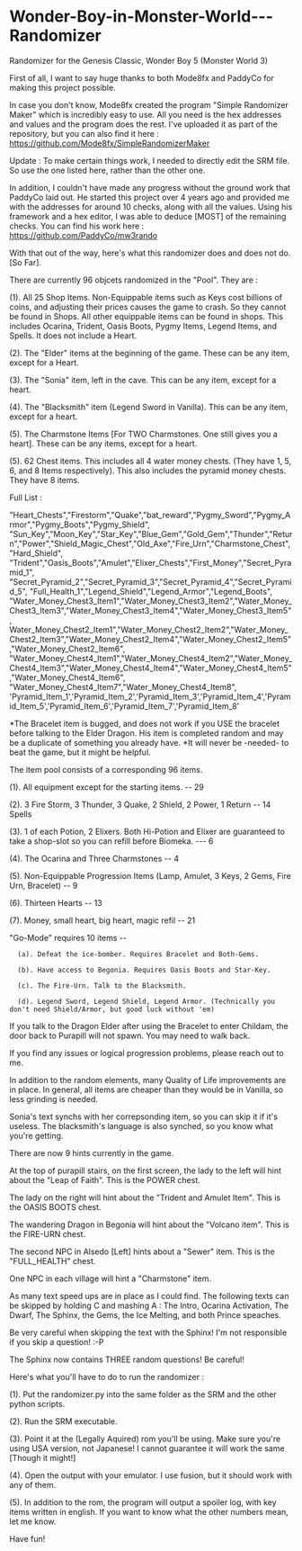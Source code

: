 # Wonder-Boy-in-Monster-World---Randomizer
Randomizer for the Genesis Classic, Wonder Boy 5 (Monster World 3)

First of all, I want to say huge thanks to both Mode8fx and PaddyCo for making this project possible.

In case you don't know, Mode8fx created the program "Simple Randomizer Maker" which is incredibly easy to use. All you need is the hex addresses and values and the program does the rest.
I've uploaded it as part of the repository, but you can also find it here : https://github.com/Mode8fx/SimpleRandomizerMaker

Update : To make certain things work, I needed to directly edit the SRM file. So use the one listed here, rather than the other one. 


In addition, I couldn't have made any progress without the ground work that PaddyCo laid out. He started this project over 4 years ago and provided me with the addresses for around 10 checks, along with all the values.
Using his framework and a hex editor, I was able to deduce [MOST] of the remaining checks.
You can find his work here : https://github.com/PaddyCo/mw3rando


With that out of the way, here's what this randomizer does and does not do. [So Far].

There are currently 96 objcets randomized in the "Pool". They are :

(1). All 25 Shop Items. Non-Equippable items such as Keys cost billions of coins, and adjusting their prices causes the game to crash. So they cannot be found in Shops. All other equippable items can be found in shops. This includes Ocarina, Trident, Oasis Boots, Pygmy Items, Legend Items, and Spells. It does not include a Heart.

(2). The "Elder" items at the beginning of the game. These can be any item, except for a Heart.

(3). The "Sonia" item, left in the cave. This can be any item, except for a heart.

(4). The "Blacksmith" item (Legend Sword in Vanilla). This can be any item, except for a heart. 

(5). The Charmstone Items [For TWO Charmstones. One still gives you a heart]. These can be any items, except for a heart.

(5). 62 Chest items. This includes all 4 water money chests. (They have 1, 5, 6, and 8 Items respectively). This also includes the pyramid money chests. They have 8 items. 

Full List :

"Heart_Chests","Firestorm","Quake","bat_reward","Pygmy_Sword","Pygmy_Armor","Pygmy_Boots","Pygmy_Shield",                                        "Sun_Key","Moon_Key","Star_Key","Blue_Gem","Gold_Gem","Thunder","Return","Power","Shield_Magic_Chest","Old_Axe","Fire_Urn","Charmstone_Chest","Hard_Shield",
"Trident","Oasis_Boots","Amulet","Elixer_Chests","First_Money","Secret_Pyramid_1",
"Secret_Pyramid_2","Secret_Pyramid_3","Secret_Pyramid_4","Secret_Pyramid_5",
"Full_Health_1","Legend_Shield","Legend_Armor","Legend_Boots",
"Water_Money_Chest3_Item1","Water_Money_Chest3_Item2","Water_Money_Chest3_Item3","Water_Money_Chest3_Item4","Water_Money_Chest3_Item5",
Water_Money_Chest2_Item1","Water_Money_Chest2_Item2","Water_Money_Chest2_Item3","Water_Money_Chest2_Item4","Water_Money_Chest2_Item5","Water_Money_Chest2_Item6",
"Water_Money_Chest4_Item1","Water_Money_Chest4_Item2","Water_Money_Chest4_Item3","Water_Money_Chest4_Item4","Water_Money_Chest4_Item5","Water_Money_Chest4_Item6", "Water_Money_Chest4_Item7","Water_Money_Chest4_Item8",
'Pyramid_Item_1','Pyramid_Item_2','Pyramid_Item_3','Pyramid_Item_4','Pyramid_Item_5','Pyramid_Item_6','Pyramid_Item_7','Pyramid_Item_8'

*The Bracelet item is bugged, and does not work if you USE the bracelet before talking to the Elder Dragon. His item is completed random and may be a duplicate of something you already have.
*It will never be -needed- to beat the game, but it might be helpful. 

The item pool consists of a corresponding 96 items.

(1). All equipment except for the starting items. -- 29

(2). 3 Fire Storm, 3 Thunder, 3 Quake, 2 Shield, 2 Power, 1 Return -- 14 Spells

(3). 1 of each Potion, 2 Elixers. Both Hi-Potion and Elixer are guaranteed to take a shop-slot so you can refill before Biomeka. --- 6

(4). The Ocarina and Three Charmstones -- 4

(5). Non-Equippable Progression Items (Lamp, Amulet, 3 Keys, 2 Gems, Fire Urn, Bracelet) -- 9

(6). Thirteen Hearts -- 13

(7). Money, small heart, big heart, magic refil -- 21 

"Go-Mode" requires 10 items --
   
      (a). Defeat the ice-bomber. Requires Bracelet and Both-Gems. 
   
      (b). Have access to Begonia. Requires Oasis Boots and Star-Key.
   
      (c). The Fire-Urn. Talk to the Blacksmith.

      (d). Legend Sword, Legend Shield, Legend Armor. (Technically you don't need Shield/Armor, but good luck without 'em)
   
  

If you talk to the Dragon Elder after using the Bracelet to enter Childam, the door back to Purapill will not spawn. You may need to walk back. 


If you find any issues or logical progression problems, please reach out to me.


In addition to the random elements, many Quality of Life improvements are in place. In general, all items are cheaper than they would be in Vanilla, so less grinding is needed. 

Sonia's text synchs with her correpsonding item, so you can skip it if it's useless. The blacksmith's language is also synched, so you know what you're getting.

There are now 9 hints currently in the game. 

At the top of purapill stairs, on the first screen, the lady to the left will hint about the "Leap of Faith". This is the POWER chest.

The lady on the right will hint about the "Trident and Amulet Item". This is the OASIS BOOTS chest.

The wandering Dragon in Begonia will hint about the "Volcano item". This is the FIRE-URN chest. 

The second NPC in Alsedo [Left] hints about a "Sewer" item. This is the "FULL_HEALTH" chest.

One NPC in each village will hint a "Charmstone" item. 

As many text speed ups are in place as I could find. The following texts can be skipped by holding C and mashing A : The Intro, Ocarina Activation, The Dwarf, The Sphinx, the Gems, the Ice Melting, and both Prince speaches.

Be very careful when skipping the text with the Sphinx! I'm not responsible if you skip a question! :-P

The Sphinx now contains THREE random questions! Be careful!

Here's what you'll have to do to run the randomizer :

(1). Put the randomizer.py into the same folder as the SRM and the other python scripts. 

(2). Run the SRM executable. 

(3). Point it at the (Legally Aquired) rom you'll be using. Make sure you're using USA version, not Japanese! I cannot guarantee it will work the same [Though it might!]

(4). Open the output with your emulator. I use fusion, but it should work with any of them. 

(5). In addition to the rom, the program will output a spoiler log, with key items written in english. If you want to know what the other numbers mean, let me know. 

Have fun!
    
